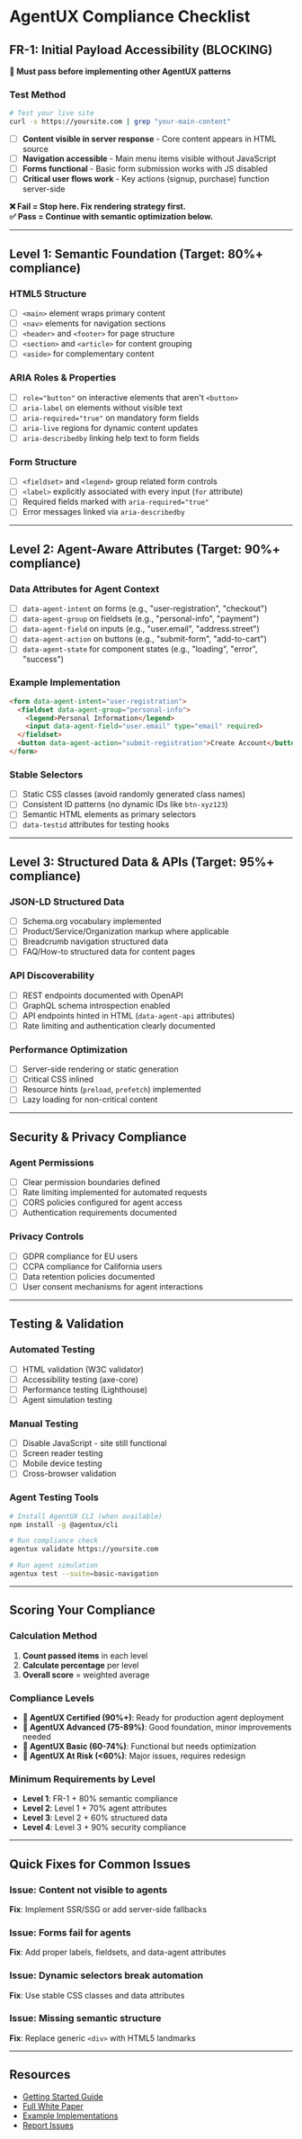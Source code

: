 # AgentUX Compliance Checklist

## FR-1: Initial Payload Accessibility (BLOCKING)

**🚨 Must pass before implementing other AgentUX patterns**

### Test Method
```bash
# Test your live site
curl -s https://yoursite.com | grep "your-main-content"
```

- [ ] **Content visible in server response** - Core content appears in HTML source
- [ ] **Navigation accessible** - Main menu items visible without JavaScript
- [ ] **Forms functional** - Basic form submission works with JS disabled
- [ ] **Critical user flows work** - Key actions (signup, purchase) function server-side

**❌ Fail = Stop here. Fix rendering strategy first.**  
**✅ Pass = Continue with semantic optimization below.**

---

## Level 1: Semantic Foundation (Target: 80%+ compliance)

### HTML5 Structure
- [ ] `<main>` element wraps primary content
- [ ] `<nav>` elements for navigation sections  
- [ ] `<header>` and `<footer>` for page structure
- [ ] `<section>` and `<article>` for content grouping
- [ ] `<aside>` for complementary content

### ARIA Roles & Properties
- [ ] `role="button"` on interactive elements that aren't `<button>`
- [ ] `aria-label` on elements without visible text
- [ ] `aria-required="true"` on mandatory form fields
- [ ] `aria-live` regions for dynamic content updates
- [ ] `aria-describedby` linking help text to form fields

### Form Structure
- [ ] `<fieldset>` and `<legend>` group related form controls
- [ ] `<label>` explicitly associated with every input (`for` attribute)
- [ ] Required fields marked with `aria-required="true"`
- [ ] Error messages linked via `aria-describedby`

---

## Level 2: Agent-Aware Attributes (Target: 90%+ compliance)

### Data Attributes for Agent Context
- [ ] `data-agent-intent` on forms (e.g., "user-registration", "checkout")
- [ ] `data-agent-group` on fieldsets (e.g., "personal-info", "payment")
- [ ] `data-agent-field` on inputs (e.g., "user.email", "address.street")
- [ ] `data-agent-action` on buttons (e.g., "submit-form", "add-to-cart")
- [ ] `data-agent-state` for component states (e.g., "loading", "error", "success")

### Example Implementation
```html
<form data-agent-intent="user-registration">
  <fieldset data-agent-group="personal-info">
    <legend>Personal Information</legend>
    <input data-agent-field="user.email" type="email" required>
  </fieldset>
  <button data-agent-action="submit-registration">Create Account</button>
</form>
```

### Stable Selectors
- [ ] Static CSS classes (avoid randomly generated class names)
- [ ] Consistent ID patterns (no dynamic IDs like `btn-xyz123`)
- [ ] Semantic HTML elements as primary selectors
- [ ] `data-testid` attributes for testing hooks

---

## Level 3: Structured Data & APIs (Target: 95%+ compliance)

### JSON-LD Structured Data
- [ ] Schema.org vocabulary implemented
- [ ] Product/Service/Organization markup where applicable
- [ ] Breadcrumb navigation structured data
- [ ] FAQ/How-to structured data for content pages

### API Discoverability
- [ ] REST endpoints documented with OpenAPI
- [ ] GraphQL schema introspection enabled
- [ ] API endpoints hinted in HTML (`data-agent-api` attributes)
- [ ] Rate limiting and authentication clearly documented

### Performance Optimization
- [ ] Server-side rendering or static generation
- [ ] Critical CSS inlined
- [ ] Resource hints (`preload`, `prefetch`) implemented
- [ ] Lazy loading for non-critical content

---

## Security & Privacy Compliance

### Agent Permissions
- [ ] Clear permission boundaries defined
- [ ] Rate limiting implemented for automated requests
- [ ] CORS policies configured for agent access
- [ ] Authentication requirements documented

### Privacy Controls
- [ ] GDPR compliance for EU users
- [ ] CCPA compliance for California users
- [ ] Data retention policies documented
- [ ] User consent mechanisms for agent interactions

---

## Testing & Validation

### Automated Testing
- [ ] HTML validation (W3C validator)
- [ ] Accessibility testing (axe-core)
- [ ] Performance testing (Lighthouse)
- [ ] Agent simulation testing

### Manual Testing
- [ ] Disable JavaScript - site still functional
- [ ] Screen reader testing
- [ ] Mobile device testing
- [ ] Cross-browser validation

### Agent Testing Tools
```bash
# Install AgentUX CLI (when available)
npm install -g @agentux/cli

# Run compliance check
agentux validate https://yoursite.com

# Run agent simulation
agentux test --suite=basic-navigation
```

---

## Scoring Your Compliance

### Calculation Method
1. **Count passed items** in each level
2. **Calculate percentage** per level
3. **Overall score** = weighted average

### Compliance Levels
- **🥇 AgentUX Certified (90%+)**: Ready for production agent deployment
- **🥈 AgentUX Advanced (75-89%)**: Good foundation, minor improvements needed  
- **🥉 AgentUX Basic (60-74%)**: Functional but needs optimization
- **🚨 AgentUX At Risk (<60%)**: Major issues, requires redesign

### Minimum Requirements by Level
- **Level 1**: FR-1 + 80% semantic compliance
- **Level 2**: Level 1 + 70% agent attributes  
- **Level 3**: Level 2 + 60% structured data
- **Level 4**: Level 3 + 90% security compliance

---

## Quick Fixes for Common Issues

### Issue: Content not visible to agents
**Fix**: Implement SSR/SSG or add server-side fallbacks

### Issue: Forms fail for agents  
**Fix**: Add proper labels, fieldsets, and data-agent attributes

### Issue: Dynamic selectors break automation
**Fix**: Use stable CSS classes and data attributes

### Issue: Missing semantic structure
**Fix**: Replace generic `<div>` with HTML5 landmarks

---

## Resources

- [Getting Started Guide](./getting-started.md)
- [Full White Paper](./whitepaper.md)  
- [Example Implementations](../examples/)
- [Report Issues](https://github.com/jgoldfoot/AgentUX/issues)
